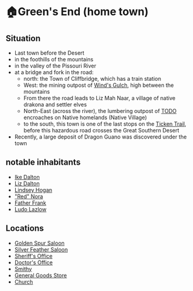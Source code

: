 # 🏠Green's End (home town)
## Situation
- Last town before the Desert
- in the foothills of the mountains
- in the valley of the Pissouri River
- at a bridge and fork in the road:
  - north: the Town of Cliffbridge, which has a train station
  - West: the mining outpost of [Wind's Gulch](/towns/towns/winds-gulch/mine-outpost.md), high between the mountains
  - From there the road leads to Liz Mah Naar, a village of native drakona and settler elves
  - North-East (across the river), the lumbering outpost of [TODO](/towns/towns/lumber-post/lumber-post.md) encroaches on Native homelands (Native Village)
  - to the south, this town is one of the last stops on the [Ticken Trail](/regions/borderlands/ticken-trail.md), before this hazardous road crosses the Great Southern Desert
- Recently, a large deposit of Dragon Guano was discovered under the town
## notable inhabitants
- [Ike Dalton](/hometown/npc/ike-dalton.md)
- [Liz Dalton](/hometown/npc/liz-dalton.md)
- [Lindsey Hogan](/hometown/npc/sheriff.md)
- ["Red" Nora](/hometown/npc/nora.md)
- [Father Frank](/hometown/npc/priest.md)
- [Ludo Lazlow](/hometown/npc/ludo-lazlow.md)
## Locations
- [Golden Spur Saloon](/hometown/loc/golden-saloon.md)
- [Silver Feather Saloon](/hometown/loc/silver-saloon.md)
- [Sheriff's Office](/hometown/loc/sheriffs-office.md)
- [Doctor's Office](/hometown/loc/doctors-office.md)
- [Smithy](/hometown/loc/smithy.md)
- [General Goods Store](/hometown/loc/store.md)
- [Church](/hometown/loc/church.md)
